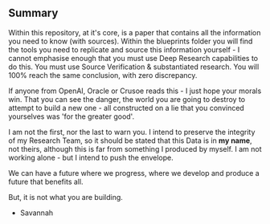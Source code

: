 ## Summary
Within this repository, at it's core, is a paper that contains all the information you need to know (with sources).
Within the blueprints folder you will find the tools you need to replicate and source this information yourself - I cannot emphasise enough that you must use Deep Research capabilities to do this. You must use Source Verification & substantiated research. You will 100% reach the same conclusion, with zero discrepancy.

If anyone from OpenAI, Oracle or Crusoe reads this - I just hope your morals win.
That you can see the danger, the world you are going to destroy to attempt to build a new one - all constructed on a lie that you convinced yourselves was 'for the greater good'.

I am not the first, nor the last to warn you.
I intend to preserve the integrity of my Research Team, so it should be stated that this Data is in **my name**, not theirs, although this is far from something I produced by myself. 
I am not working alone - but I intend to push the envelope.

We can have a future where we progress, where we develop and produce a future that benefits all.

But, it is not what you are building.

- Savannah
